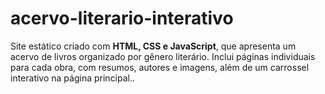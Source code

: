 # acervo-literario-interativo
Site estático criado com **HTML, CSS e JavaScript**, que apresenta um acervo de livros organizado por gênero literário. Inclui páginas individuais para cada obra, com resumos, autores e imagens, além de um carrossel interativo na página principal..

